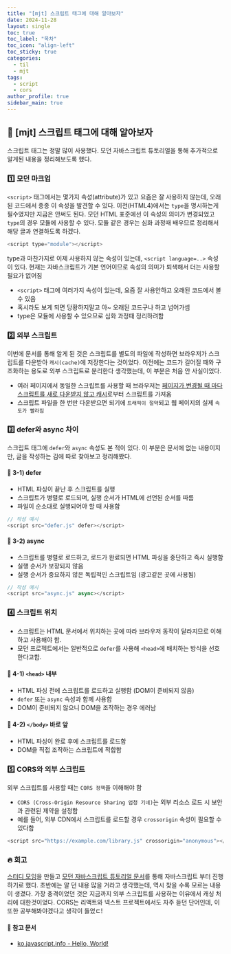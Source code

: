 ```yaml
---
title: "[mjt] 스크립트 태그에 대해 알아보자"
date: 2024-11-28
layout: single
toc: true
toc_label: "목차"
toc_icon: "align-left"
toc_sticky: true
categories:
  - til
  - mjt
tags:
  - script
  - cors
author_profile: true
sidebar_main: true
---
```


## :ledger: [mjt] 스크립트 태그에 대해 알아보자

스크립트 태그는 정말 많이 사용했다. 모던 자바스크립트 튜토리얼을 통해 추가적으로 알게된 내용을 정리해보도록 했다.

### :one: 모던 마크업

`<script>` 태그에서는 몇가지 속성(attribute)가 있고 요즘은 잘 사용하지 않는데, 오래된 코드에서 종종 이 속성을 발견할 수 있다. 이전(HTML4)에서는 `type`을 명시하는게 필수였지만 지금은 안써도 된다. 모던 HTML 표준에선 이 속성의 의미가 변경되었고 `type`의 경우 모듈에 사용할 수 있다. 모듈 같은 경우는 심화 과정때 배우므로 정리해서 해당 글과 연결하도록 하겠다.

```javascript
<script type="module"></script>
```

type과 마찬가지로 이제 사용하지 않는 속성이 있는데, `<script language=..>` 속성이 있다. 현재는 자바스크립트가 기본 언어이므로 속성의 의미가 퇴색해서 더는 사용할 필요가 없어짐

- `<script>` 태그에 여러가지 속성이 있는데, 요즘 잘 사용안하고 오래된 코드에서 볼 수 있음
- 혹시라도 보게 되면 당황하지말고 아~ 오래된 코드구나 하고 넘어가셈
- type은 모듈에 사용할 수 있으므로 심화 과정때 정리하려함

### :two: 외부 스크립트

이번에 문서를 통해 알게 된 것은 스크립트를 별도의 파일에 작성하면 브라우저가 스크립트를 다운받아 `캐시(cache)`에 저장한다는 것이었다. 이전에는 코드가 길어질 때와 구조화하는 용도로 외부 스크립트로 분리한다 생각했는데, 이 부분은 처음 안 사실이었다.

- 여러 페이지에서 동일한 스크립트를 사용할 때 브라우저는 <u>페이지가 변경될 때 마다 스크립트를 새로 다운받지 않고 캐시</u>로부터 스크립트를 가져옴
- 스크립트 파일을 한 번만 다운받으면 되기에 `트래픽이 절약`되고 웹 페이지의 실제 `속도가 빨라짐`

### :three: defer와 async 차이

스크립트 태그에 `defer`와 `async` 속성도 본 적이 있다. 이 부분은 문서에 없는 내용이지만, 글을 작성하는 김에 따로 찾아보고 정리해봤다.

#### :pushpin: 3-1) defer

- HTML 파싱이 끝난 후 스크립트를 실행
- 스크립트가 병렬로 로드되며, 실행 순서가 HTML에 선언된 순서를 따름
- 파일이 순소대로 실행되어야 할 때 사용함

```javascript
// 작성 예시
<script src="defer.js" defer></script>
```

#### :pushpin: 3-2) async

- 스크립트를 병렬로 로드하고, 로드가 완료되면 HTML 파싱을 중단하고 즉시 실행함
- 실행 순서가 보장되지 않음
- 실행 순서가 중요하지 않은 독립적인 스크립트임 (광고같은 곳에 사용됨)

```javascript
// 작성 예시
<script src="async.js" async></script>
```

### :four: 스크립트 위치

- 스크립트는 HTML 문서에서 위치하는 곳에 따라 브라우저 동작이 달라지므로 이해하고 사용해야 함.
- 모던 프로젝트에서는 일반적으로 `defer`를 사용해 `<head>`에 배치하는 방식을 선호한다고함.

#### :pushpin: 4-1) `<head>` 내부

- HTML 파싱 전에 스크립트를 로드하고 실행함 (DOM이 준비되지 않음)
- `defer` 또는 `async` 속성과 함께 사용함
- DOM이 준비되지 않으니 DOM을 조작하는 경우 에러남

#### :pushpin: 4-2) `</body>` 바로 앞

- HTML 파싱이 완료 후에 스크립트를 로드함
- DOM을 직접 조작하는 스크립트에 적합함

### :five: CORS와 외부 스크립트

외부 스크립트를 사용할 때는 `CORS 정책`을 이해해야 함

- `CORS (Cross-Origin Resource Sharing 엄청 기네)`는 외부 리소스 로드 시 보안과 관련된 제약을 설정함
- 예를 들어, 외부 CDN에서 스크립트를 로드할 경우 `crossorigin` 속성이 필요할 수 있다함

```javascript
<script src="https://example.com/library.js" crossorigin="anonymous"></script>
```

### :fire: 회고

[스터디 모임](https://github.com/rarrit/riyuk-study-group)을 만들고 [모던 자바스크립트 튜토리얼 문서](https://ko.javascript.info/)를 통해 자바스크립트 부터 진행하기로 했다. 초반에는 알 던 내용 많을 거라고 생각했는데, 역시 찾을 수록 모르는 내용이 생겼다. 가장 충격이었던 것은 지금까지 외부 스크립트를 사용하는 이유에서 캐싱 처리에 대한것이었다. CORS는 리액트와 넥스트 프로젝트에서도 자주 듣던 단어인데, 이 또한 공부해봐야겠다고 생각이 들었ㄷ!

#### :pushpin: 참고 문서

- [ko.javascript.info - Hello, World!](https://ko.javascript.info/hello-world)
